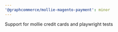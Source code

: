 ```yaml
---
'@graphcommerce/mollie-magento-payment': minor
---
```


Support for mollie credit cards and playwright tests
